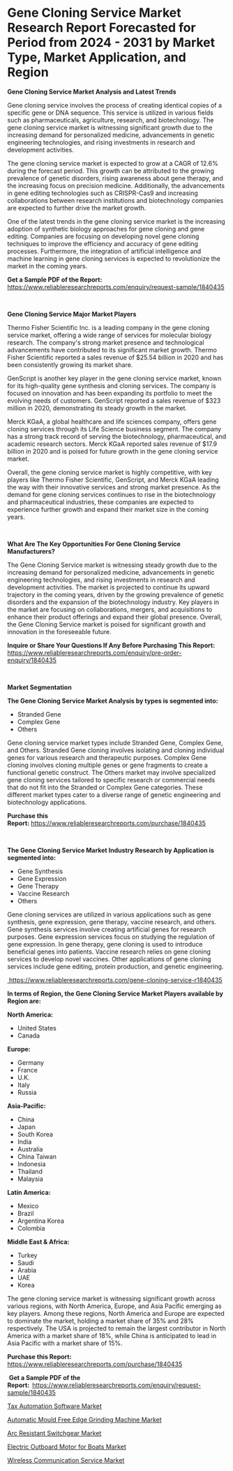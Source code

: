 <p><h1>Gene Cloning Service Market Research Report Forecasted for Period from 2024 -  2031 by Market Type, Market Application, and Region</h1></p><p><strong>Gene Cloning Service Market Analysis and Latest Trends</strong></p>
<p><p>Gene cloning service involves the process of creating identical copies of a specific gene or DNA sequence. This service is utilized in various fields such as pharmaceuticals, agriculture, research, and biotechnology. The gene cloning service market is witnessing significant growth due to the increasing demand for personalized medicine, advancements in genetic engineering technologies, and rising investments in research and development activities.</p><p>The gene cloning service market is expected to grow at a CAGR of 12.6% during the forecast period. This growth can be attributed to the growing prevalence of genetic disorders, rising awareness about gene therapy, and the increasing focus on precision medicine. Additionally, the advancements in gene editing technologies such as CRISPR-Cas9 and increasing collaborations between research institutions and biotechnology companies are expected to further drive the market growth.</p><p>One of the latest trends in the gene cloning service market is the increasing adoption of synthetic biology approaches for gene cloning and gene editing. Companies are focusing on developing novel gene cloning techniques to improve the efficiency and accuracy of gene editing processes. Furthermore, the integration of artificial intelligence and machine learning in gene cloning services is expected to revolutionize the market in the coming years.</p></p>
<p><strong>Get a Sample PDF of the Report:&nbsp;</strong> <a href="https://www.reliableresearchreports.com/enquiry/request-sample/1840435">https://www.reliableresearchreports.com/enquiry/request-sample/1840435</a></p>
<p>&nbsp;</p>
<p><strong>Gene Cloning Service Major Market Players</strong></p>
<p><p>Thermo Fisher Scientific Inc. is a leading company in the gene cloning service market, offering a wide range of services for molecular biology research. The company's strong market presence and technological advancements have contributed to its significant market growth. Thermo Fisher Scientific reported a sales revenue of $25.54 billion in 2020 and has been consistently growing its market share.</p><p>GenScript is another key player in the gene cloning service market, known for its high-quality gene synthesis and cloning services. The company is focused on innovation and has been expanding its portfolio to meet the evolving needs of customers. GenScript reported a sales revenue of $323 million in 2020, demonstrating its steady growth in the market.</p><p>Merck KGaA, a global healthcare and life sciences company, offers gene cloning services through its Life Science business segment. The company has a strong track record of serving the biotechnology, pharmaceutical, and academic research sectors. Merck KGaA reported sales revenue of $17.9 billion in 2020 and is poised for future growth in the gene cloning service market.</p><p>Overall, the gene cloning service market is highly competitive, with key players like Thermo Fisher Scientific, GenScript, and Merck KGaA leading the way with their innovative services and strong market presence. As the demand for gene cloning services continues to rise in the biotechnology and pharmaceutical industries, these companies are expected to experience further growth and expand their market size in the coming years.</p></p>
<p>&nbsp;</p>
<p><strong>What Are The Key Opportunities For Gene Cloning Service Manufacturers?</strong></p>
<p><p>The Gene Cloning Service market is witnessing steady growth due to the increasing demand for personalized medicine, advancements in genetic engineering technologies, and rising investments in research and development activities. The market is projected to continue its upward trajectory in the coming years, driven by the growing prevalence of genetic disorders and the expansion of the biotechnology industry. Key players in the market are focusing on collaborations, mergers, and acquisitions to enhance their product offerings and expand their global presence. Overall, the Gene Cloning Service market is poised for significant growth and innovation in the foreseeable future.</p></p>
<p><strong>Inquire or Share Your Questions If Any Before Purchasing This Report:</strong> <a href="https://www.reliableresearchreports.com/enquiry/pre-order-enquiry/1840435">https://www.reliableresearchreports.com/enquiry/pre-order-enquiry/1840435</a></p>
<p>&nbsp;</p>
<p><strong>Market Segmentation</strong></p>
<p><strong>The Gene Cloning Service Market Analysis by types is segmented into:</strong></p>
<p><ul><li>Stranded Gene</li><li>Complex Gene</li><li>Others</li></ul></p>
<p><p>Gene cloning service market types include Stranded Gene, Complex Gene, and Others. Stranded Gene cloning involves isolating and cloning individual genes for various research and therapeutic purposes. Complex Gene cloning involves cloning multiple genes or gene fragments to create a functional genetic construct. The Others market may involve specialized gene cloning services tailored to specific research or commercial needs that do not fit into the Stranded or Complex Gene categories. These different market types cater to a diverse range of genetic engineering and biotechnology applications.</p></p>
<p><strong>Purchase this Report:&nbsp;</strong><a href="https://www.reliableresearchreports.com/purchase/1840435">https://www.reliableresearchreports.com/purchase/1840435</a></p>
<p>&nbsp;</p>
<p><strong>The Gene Cloning Service Market Industry Research by Application is segmented into:</strong></p>
<p><ul><li>Gene Synthesis</li><li>Gene Expression</li><li>Gene Therapy</li><li>Vaccine Research</li><li>Others</li></ul></p>
<p><p>Gene cloning services are utilized in various applications such as gene synthesis, gene expression, gene therapy, vaccine research, and others. Gene synthesis services involve creating artificial genes for research purposes. Gene expression services focus on studying the regulation of gene expression. In gene therapy, gene cloning is used to introduce beneficial genes into patients. Vaccine research relies on gene cloning services to develop novel vaccines. Other applications of gene cloning services include gene editing, protein production, and genetic engineering.</p></p>
<p><a href="https://www.reliableresearchreports.com/gene-cloning-service-r1840435">&nbsp;https://www.reliableresearchreports.com/gene-cloning-service-r1840435</a></p>
<p><strong>In terms of Region, the Gene Cloning Service Market Players available by Region are:</strong></p>
<p>
    <p> <strong> North America: </strong>
        <ul>
            <li>United States</li>
            <li>Canada</li>
        </ul>
        </p> 
    <p> <strong> Europe: </strong>
        <ul>
            <li>Germany</li>
            <li>France</li>
            <li>U.K.</li>
            <li>Italy</li>
            <li>Russia</li>
        </ul>
        </p> 
    <p> <strong> Asia-Pacific: </strong>
        <ul>
            <li>China</li>
            <li>Japan</li>
            <li>South Korea</li>
            <li>India</li>
            <li>Australia</li>
            <li>China Taiwan</li>
            <li>Indonesia</li>
            <li>Thailand</li>
            <li>Malaysia</li>
        </ul>
        </p> 
    <p> <strong> Latin America: </strong>
        <ul>
            <li>Mexico</li>
            <li>Brazil</li>
            <li>Argentina Korea</li>
            <li>Colombia</li>
        </ul>
        </p> 
    <p> <strong> Middle East & Africa: </strong>
        <ul>
            <li>Turkey</li>
            <li>Saudi</li>
            <li>Arabia</li>
            <li>UAE</li>
            <li>Korea</li>
        </ul>
    </p>
    </p>
<p><p>The gene cloning service market is witnessing significant growth across various regions, with North America, Europe, and Asia Pacific emerging as key players. Among these regions, North America and Europe are expected to dominate the market, holding a market share of 35% and 28% respectively. The USA is projected to remain the largest contributor in North America with a market share of 18%, while China is anticipated to lead in Asia Pacific with a market share of 15%.</p></p>
<p><strong>Purchase this Report: </strong><a href="https://www.reliableresearchreports.com/purchase/1840435">https://www.reliableresearchreports.com/purchase/1840435</a></p>
<p>&nbsp;<strong>Get a Sample PDF of the Report:&nbsp;&nbsp;</strong><a href="https://www.reliableresearchreports.com/enquiry/request-sample/1840435">https://www.reliableresearchreports.com/enquiry/request-sample/1840435</a></p>
<p><strong></strong></p>
<p><p><a href="https://github.com/provorikovar/Market-Research-Report-List-5/blob/main/tax-automation-software-market.md">Tax Automation Software Market</a></p><p><a href="https://medium.com/@akshatreportprime/automatic-mould-free-edge-grinding-machine-market-trends-and-analysis-opportunities-and-e70ef8a82bea">Automatic Mould Free Edge Grinding Machine Market</a></p><p><a href="https://issuu.com/reportprime-2/docs/arc-resistant-switchgear-market-size-2030.pptx">Arc Resistant Switchgear Market</a></p><p><a href="https://issuu.com/reportprime-2/docs/electric-outboard-motor-for-boats-market-size-2030">Electric Outboard Motor for Boats Market</a></p><p><a href="https://github.com/angelajermaine/Market-Research-Report-List-4/blob/main/wireless-communication-service-market.md">Wireless Communication Service Market</a></p></p>
